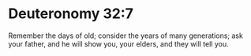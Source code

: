 # Deuteronomy 32:7

Remember the days of old; consider the years of many generations; ask your father, and he will show you, your elders, and they will tell you.
